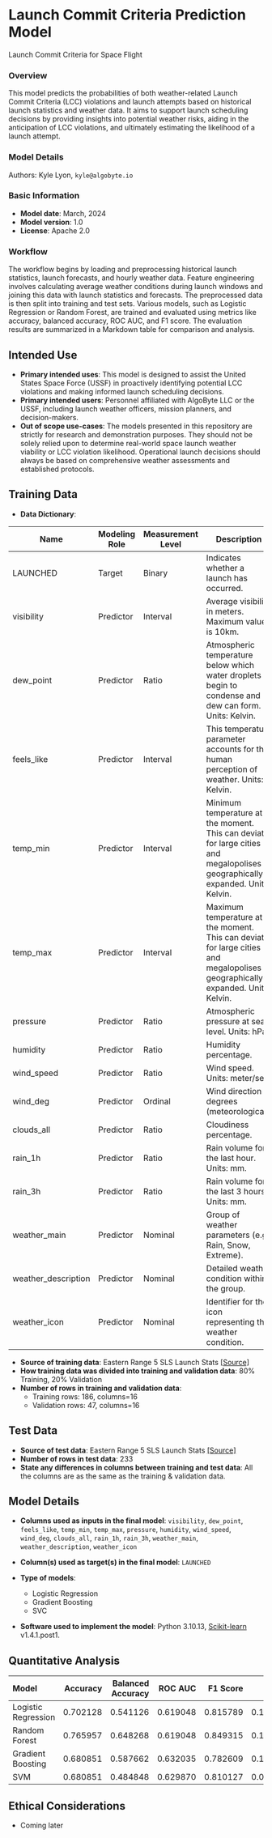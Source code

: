 # Launch Commit Criteria Prediction Model
Launch Commit Criteria for Space Flight

### Overview
This model predicts the probabilities of both weather-related Launch Commit Criteria (LCC) violations and launch attempts based on historical launch statistics and weather data. It aims to support launch scheduling decisions by providing insights into potential weather risks, aiding in the anticipation of LCC violations, and ultimately estimating the likelihood of a launch attempt.

### Model Details
Authors: Kyle Lyon, `kyle@algobyte.io`

### Basic Information
* **Model date**: March, 2024
* **Model version**: 1.0
* **License**: Apache 2.0

### Workflow
The workflow begins by loading and preprocessing historical launch statistics, launch forecasts, and hourly weather data. Feature engineering involves calculating average weather conditions during launch windows and joining this data with launch statistics and forecasts. The preprocessed data is then split into training and test sets. Various models, such as Logistic Regression or Random Forest, are trained and evaluated using metrics like accuracy, balanced accuracy, ROC AUC, and F1 score. The evaluation results are summarized in a Markdown table for comparison and analysis.

## Intended Use
* **Primary intended uses**: This model is designed to assist the United States Space Force (USSF) in proactively identifying potential LCC violations and making informed launch scheduling decisions.
* **Primary intended users**: Personnel affiliated with AlgoByte LLC or the USSF, including launch weather officers, mission planners, and decision-makers.
* **Out of scope use-cases**: The models presented in this repository are strictly for research and demonstration purposes. They should not be solely relied upon to determine real-world space launch weather viability or LCC violation likelihood. Operational launch decisions should always be based on comprehensive weather assessments and established protocols.

## Training Data
* **Data Dictionary**:

| Name                  | Modeling Role | Measurement Level | Description                                                                                                                                                   |
|-----------------------|---------------|-------------------|---------------------------------------------------------------------------------------------------------------------------------------------------------------|
| LAUNCHED              | Target        | Binary            | Indicates whether a launch has occurred.                                                                                                                      |
| visibility            | Predictor     | Interval          | Average visibility in meters. Maximum value is 10km.                                                                                                          |
| dew_point             | Predictor     | Ratio             | Atmospheric temperature below which water droplets begin to condense and dew can form. Units: Kelvin.                                                         |
| feels_like            | Predictor     | Interval          | This temperature parameter accounts for the human perception of weather. Units: Kelvin.                                                                       |
| temp_min              | Predictor     | Interval          | Minimum temperature at the moment. This can deviate for large cities and megalopolises geographically expanded. Units: Kelvin.                                |
| temp_max              | Predictor     | Interval          | Maximum temperature at the moment. This can deviate for large cities and megalopolises geographically expanded. Units: Kelvin.                                |
| pressure              | Predictor     | Ratio             | Atmospheric pressure at sea level. Units: hPa.                                                                                                                |
| humidity              | Predictor     | Ratio             | Humidity percentage.                                                                                                                                          |
| wind_speed            | Predictor     | Ratio             | Wind speed. Units: meter/sec.                                                                                                                                 |
| wind_deg              | Predictor     | Ordinal           | Wind direction in degrees (meteorological).                                                                                                                   |
| clouds_all            | Predictor     | Ratio             | Cloudiness percentage.                                                                                                                                        |
| rain_1h               | Predictor     | Ratio             | Rain volume for the last hour. Units: mm.                                                                                                                     |
| rain_3h               | Predictor     | Ratio             | Rain volume for the last 3 hours. Units: mm.                                                                                                                  |
| weather_main          | Predictor     | Nominal           | Group of weather parameters (e.g., Rain, Snow, Extreme).                                                                                                      |
| weather_description   | Predictor     | Nominal           | Detailed weather condition within the group.                                                                                                                  |
| weather_icon          | Predictor     | Nominal           | Identifier for the icon representing the weather condition.                                                                                                   |

* **Source of training data**: Eastern Range 5 SLS Launch Stats [[Source]](https://drive.google.com/drive/folders/1IZolgMb5Rgst-68dKOf-PRnZCZpjMI1j?usp=sharing)
* **How training data was divided into training and validation data**: 80% Training, 20% Validation
* **Number of rows in training and validation data**:
    * Training rows: 186, columns=16
    * Validation rows: 47, columns=16

## Test Data
* **Source of test data**: Eastern Range 5 SLS Launch Stats [[Source]](https://drive.google.com/drive/folders/1IZolgMb5Rgst-68dKOf-PRnZCZpjMI1j?usp=sharing)
* **Number of rows in test data**: 233
* **State any differences in columns between training and test data**: All the columns are as the same as the training & validation data.

## Model Details
* **Columns used as inputs in the final model**:
`visibility`, `dew_point`, `feels_like`, `temp_min`, `temp_max`,
`pressure`, `humidity`, `wind_speed`, `wind_deg`, `clouds_all`,
`rain_1h`, `rain_3h`, `weather_main`, `weather_description`,
`weather_icon`

* **Column(s) used as target(s) in the final model**: `LAUNCHED`
* **Type of models**:
    * Logistic Regression
    * Gradient Boosting
    * SVC
* **Software used to implement the model**: Python 3.10.13, [Scikit-learn](https://github.com/scikit-learn/scikit-learn) v1.4.1.post1.

## Quantitative Analysis
| Model                          | Accuracy  | Balanced Accuracy | ROC AUC   | F1 Score  | Time Taken |
|:-------------------------------|----------:|------------------:|----------:|----------:|-----------:|
| Logistic Regression            |  0.702128 |          0.541126 |  0.619048 |  0.815789 |   0.104826 |
| Random Forest                  |  0.765957 |          0.648268 |  0.619048 |  0.849315 |   0.161093 |
| Gradient Boosting              |  0.680851 |          0.587662 |  0.632035 |  0.782609 |   0.153263 |
| SVM                            |  0.680851 |          0.484848 |  0.629870 |  0.810127 |   0.035027 |

## Ethical Considerations
* Coming later